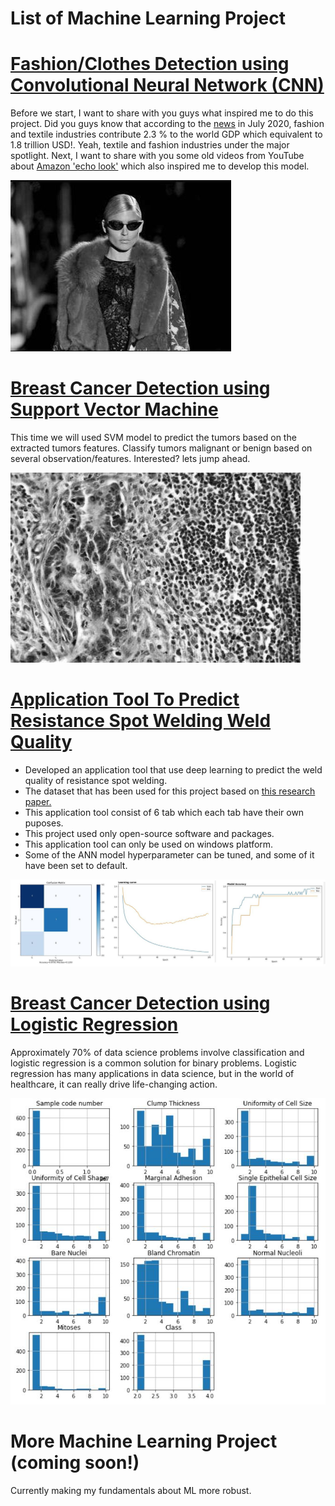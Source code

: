 # List of Machine Learning Project

# [Fashion/Clothes Detection using Convolutional Neural Network (CNN)](https://github.com/aimanraz/fsh-dtcn-cnn.git)
Before we start, I want to share with you guys what inspired me to do this project. Did you guys know that according to the [news](https://economictimes.indiatimes.com/small-biz/sme-sector/fast-fashion-industry-wants-cheap-disposable-trendy-clothes-but-it-comes-at-a-price/articleshow/77032023.cms) in July 2020, fashion and textile industries contribute 2.3 % to the world GDP which equivalent to 1.8 trillion USD!. Yeah, textile and fashion industries under the major spotlight. Next, I want to share with you some old videos from YouTube about [Amazon 'echo look'](https://youtu.be/9X_fP4pPWPw) which also inspired me to develop this model.

![](https://github.com/aimanraz/fsh-dtcn-cnn/blob/main/img/Fash_demo-ConvertImage.jpg)

# [Breast Cancer Detection using Support Vector Machine](https://github.com/aimanraz/br-ccr-svm-svc.git)
This time we will used SVM model to predict the tumors based on the extracted tumors features. Classify tumors malignant or benign based on several observation/features. Interested? lets jump ahead. 

![](https://github.com/aimanraz/br-ccr-svm-svc/blob/main/img/m_b-ConvertImage.jpg)

# [Application Tool To Predict Resistance Spot Welding Weld Quality](https://github.com/aimanraz/rsw-deep-learning.git) 
* Developed an application tool that use deep learning to predict the weld quality of resistance spot welding. 
* The dataset that has been used for this project based on [this research paper.](https://www.sciencedirect.com/science/article/pii/S0261306908001301)
* This application tool consist of 6 tab which each tab have their own puposes.
* This project used only open-source software and packages.
* This application tool can only be used on windows platform.
* Some of the ANN model hyperparameter can be tuned, and some of it have been set to default.

![](https://github.com/aimanraz/rsw-deep-learning/blob/main/metrics.JPG?raw=true)

# [Breast Cancer Detection using Logistic Regression](https://github.com/aimanraz/br-ccr-logireg.git)
Approximately 70% of data science problems involve classification and logistic regression is a common solution for binary problems. Logistic regression has many applications in data science, but in the world of healthcare, it can really drive life-changing action.

![](https://github.com/aimanraz/br-ccr-logireg/raw/main/histogram.JPG?raw=true)

# More Machine Learning Project (coming soon!)
Currently making my fundamentals about ML more robust. 
